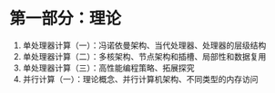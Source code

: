 # 第一部分：理论
1. 单处理器计算（一）：冯诺依曼架构、当代处理器、处理器的层级结构
2. 单处理器计算（二）：多核架构、节点架构和插槽、局部性和数据复用
3. 单处理器计算（三）：高性能编程策略、拓展探究
4. 并行计算（一）：理论概念、并行计算机架构、不同类型的内存访问
